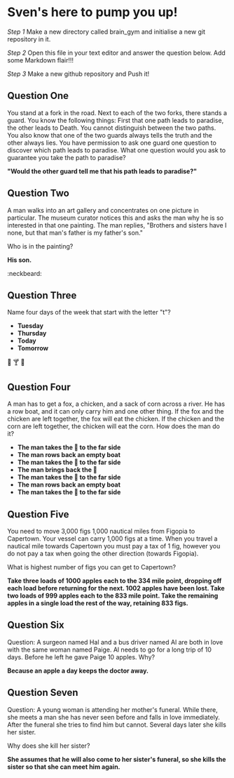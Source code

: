# Sven's here to pump you up!

_Step 1_
Make a new directory called brain_gym and initialise a new git repository in it.

_Step 2_
Open this file in your text editor and answer the question below. Add some Markdown flair!!!

_Step 3_
Make a new github repository and Push it!

## Question One
You stand at a fork in the road. Next to each of the two forks, there stands a guard. You know the following things: First that one path leads to paradise, the other leads to Death. You cannot distinguish between the two paths. You also know that one of the two guards always tells the truth and the other always lies. You have permission to ask one guard one question to discover which path leads to paradise. What one question would you ask to guarantee you take the path to paradise?

**"Would the other guard tell me that his path leads to paradise?"**

## Question Two
A man walks into an art gallery and concentrates on one picture in particular. The museum curator notices this and asks the man why he is so interested in that one painting. The man replies, "Brothers and sisters have I none, but that man's father is my father's son."

Who is in the painting?

**His son.**

:neckbeard:

## Question Three
Name four days of the week that start with the letter "t"?

- **Tuesday**
- **Thursday**
- **Today**
- **Tomorrow**

:hamburger: :cocktail: :beer:

## Question Four
A man has to get a fox, a chicken, and a sack of corn across a river. He has a row boat, and it can only carry him and one other thing. If the fox and the chicken are left together, the fox will eat the chicken. If the chicken and the corn are left together, the chicken will eat the corn. How does the man do it?

- **The man takes the :chicken: to the far side**
- **The man rows back an empty boat**
- **The man takes the :wolf: to the far side**
- **The man brings back the :chicken:**
- **The man takes the :corn: to the far side**
- **The man rows back an empty boat**
- **The man takes the :chicken: to the far side**

## Question Five

You need to move 3,000 figs 1,000 nautical miles from Figopia to Capertown. Your vessel can carry 1,000 figs at a time. When you travel a nautical mile towards Capertown you must pay a tax of 1 fig, however you do not pay a tax when going the other direction (towards Figopia).

What is highest number of figs you can get to Capertown?

**Take three loads of 1000 apples each to the 334 mile point, dropping off each load before returning for the next. 1002 apples have been lost. Take two loads of 999 apples each to the 833 mile point. Take the remaining apples in a single load the rest of the way, retaining 833 figs.**

## Question Six

Question: A surgeon named Hal and a bus driver named Al are both in love with the same woman named Paige. Al needs to go for a long trip of 10 days. Before he left he gave Paige 10 apples. Why?

**Because an apple a day keeps the doctor away.**

## Question Seven

Question: A young woman is attending her mother's funeral. While there, she meets a man she has never seen before and falls in love immediately. After the funeral she tries to find him but cannot. Several days later she kills her sister.

Why does she kill her sister?

**She assumes that he will also come to her sister's funeral, so she kills the sister so that she can meet him again.**
